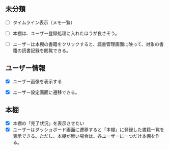 ## 未分類

- [ ] タイムライン表示（メモ一覧）

- [ ] 本棚は、ユーザー登録処理に入れたほうが良さそう。

- [ ] ユーザーは本棚の書籍をクリックすると、読書管理画面に映って、対象の書籍の読書記録を閲覧できる。



## ユーザー情報

- [x] ユーザー画像を表示する
- [x] ユーザー設定画面に遷移できる。


## 本棚

- [x] 本棚の「完了状況」を表示させたい
- [x] ユーザーはダッシュボード画面に遷移すると「本棚」に登録した書籍一覧を表示できる。ただし、本棚が無い場合は、各ユーザーに一つだけ本棚を作る。
